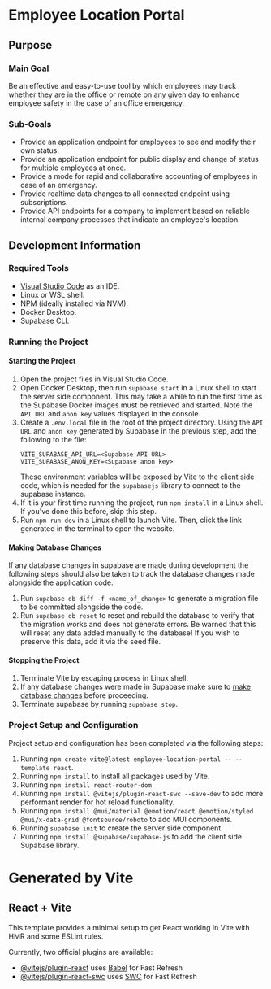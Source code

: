 # Employee Location Portal

## Purpose

### Main Goal

Be an effective and easy-to-use tool by which employees may track whether they are in the office or remote on any given day to enhance employee safety in the case of an office emergency.

### Sub-Goals

* Provide an application endpoint for employees to see and modify their own status.
* Provide an application endpoint for public display and change of status for multiple employees at once.
* Provide a mode for rapid and collaborative accounting of employees in case of an emergency.
* Provide realtime data changes to all connected endpoint using subscriptions.
* Provide API endpoints for a company to implement based on reliable internal company processes that indicate an employee's location.

## Development Information

### Required Tools

* [Visual Studio Code](https://code.visualstudio.com/) as an IDE.
* Linux or WSL shell.
* NPM (ideally installed via NVM).
* Docker Desktop.
* Supabase CLI.

### Running the Project

#### Starting the Project

1) Open the project files in Visual Studio Code.
2) Open Docker Desktop, then run `supabase start` in a Linux shell to start the server side component. This may take a while to run the first time as the Supabase Docker images must be retrieved and started. Note the `API URL` and `anon key` values displayed in the console.
3) Create a `.env.local` file in the root of the project directory. Using the `API URL` and `anon key` generated by Supabase in the previous step, add the following to the file:
    ```
    VITE_SUPABASE_API_URL=<Supabase API URL>
    VITE_SUPABASE_ANON_KEY=<Supabase anon key>
    ```
    These environment variables will be exposed by Vite to the client side code, which is needed for the `supabasejs` library to connect to the supabase instance.
4) If it is your first time running the project, run `npm install` in a Linux shell. If you've done this before, skip this step.
5) Run `npm run dev` in a Linux shell to launch Vite. Then, click the link generated in the terminal to open the website.

#### Making Database Changes

If any database changes in supabase are made during development the following steps should also be taken to track the database changes made alongside the application code. 

1) Run `supabase db diff -f <name_of_change>` to generate a migration file to be committed alongside the code. 
2) Run `supabase db reset` to reset and rebuild the database to verify that the migration works and does not generate errors. Be warned that this will reset any data added manually to the database! If you wish to preserve this data, add it via the seed file.

#### Stopping the Project

1) Terminate Vite by escaping process in Linux shell.
2) If any database changes were made in Supabase make sure to [make database changes](#making-database-changes) before proceeding.
3) Terminate supabase by running `supabase stop`.

### Project Setup and Configuration

Project setup and configuration has been completed via the following steps:

1) Running `npm create vite@latest employee-location-portal -- --template react`.
2) Running `npm install` to install all packages used by Vite.
3) Running `npm install react-router-dom`
4) Running `npm install @vitejs/plugin-react-swc --save-dev` to add more performant render for hot reload functionality.
5) Running `npm install @mui/material @emotion/react @emotion/styled @mui/x-data-grid @fontsource/roboto` to add MUI components.
6) Running `supabase init` to create the server side component.
7) Running `npm install @supabase/supabase-js` to add the client side Supabase library.

# Generated by Vite

## React + Vite

This template provides a minimal setup to get React working in Vite with HMR and some ESLint rules.

Currently, two official plugins are available:

- [@vitejs/plugin-react](https://github.com/vitejs/vite-plugin-react/blob/main/packages/plugin-react/README.md) uses [Babel](https://babeljs.io/) for Fast Refresh
- [@vitejs/plugin-react-swc](https://github.com/vitejs/vite-plugin-react-swc) uses [SWC](https://swc.rs/) for Fast Refresh
